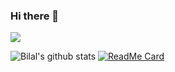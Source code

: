 ### Hi there 👋
![](https://komarev.com/ghpvc/?username=bsohail&color=brightgreen)

![Bilal's github stats](https://github-readme-stats.vercel.app/api?username=bsohail&show_icons=true&theme=dark)
[![ReadMe Card](https://github-readme-stats.vercel.app/api/pin/?username=bsohail&repo=windsor-data-portal)](https://github.com/bsohail/windsor-data-portal)






<!--
**bsohail/bsohail** is a ✨ _special_ ✨ repository because its `README.md` (this file) appears on your GitHub profile.

Here are some ideas to get you started:

- 🔭 I’m currently working on ...
- 🌱 I’m currently learning ...
- 👯 I’m looking to collaborate on ...
- 🤔 I’m looking for help with ...
- 💬 Ask me about ...
- 📫 How to reach me: ...
- 😄 Pronouns: ...
- ⚡ Fun fact: ...
-->
